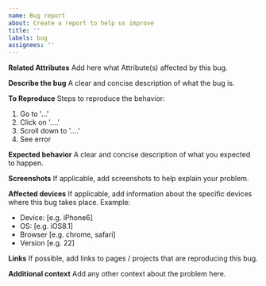 ```yaml
---
name: Bug report
about: Create a report to help us improve
title: ''
labels: bug
assignees: ''
---
```


**Related Attributes**
Add here what Attribute(s) affected by this bug.

**Describe the bug**
A clear and concise description of what the bug is.

**To Reproduce**
Steps to reproduce the behavior:

1. Go to '...'
2. Click on '....'
3. Scroll down to '....'
4. See error

**Expected behavior**
A clear and concise description of what you expected to happen.

**Screenshots**
If applicable, add screenshots to help explain your problem.

**Affected devices**
If applicable, add information about the specific devices where this bug takes place.
Example:

- Device: [e.g. iPhone6]
- OS: [e.g. iOS8.1]
- Browser [e.g. chrome, safari]
- Version [e.g. 22]

**Links**
If possible, add links to pages / projects that are reproducing this bug.

**Additional context**
Add any other context about the problem here.
